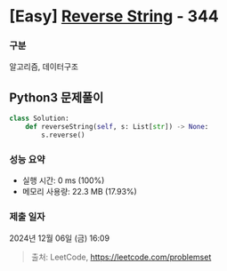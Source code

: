 # [Easy] [Reverse String](https://leetcode.com/problems/reverse-string) - 344

### 구분

알고리즘, 데이터구조

## Python3 문제풀이

```py
class Solution:
    def reverseString(self, s: List[str]) -> None:
        s.reverse()
```

### 성능 요약

- 실행 시간: 0 ms (100%)
- 메모리 사용량: 22.3 MB (17.93%)

### 제출 일자

2024년 12월 06일 (금) 16:09

> 출처: LeetCode, https://leetcode.com/problemset
